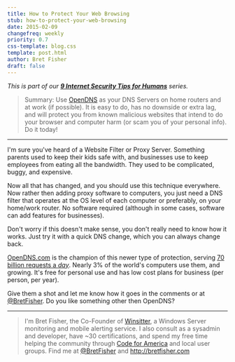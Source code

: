 ```yaml
---
title: How to Protect Your Web Browsing
stub: how-to-protect-your-web-browsing
date: 2015-02-09
changefreq: weekly
priority: 0.7
css-template: blog.css
template: post.html
author: Bret Fisher
draft: false
---
```


*This is part of our **[9 Internet Security Tips for Humans](/2015/01/26/9-internet-security-tips-for-humans/)** series.*

>Summary: Use [OpenDNS](https://www.opendns.com/home-internet-security/opendns-ip-addresses/) as your DNS Servers on home routers and at work (if possible). It is easy to do, has no downside or extra lag, and will protect you from known malicious websites that intend to do your browser and computer harm (or scam you of your personal info). Do it today!

----------------

I'm sure you've heard of a Website Filter or Proxy Server. Something parents used to keep their kids safe with, and businesses use to keep employees from eating all the bandwidth. They used to be complicated, buggy, and expensive.

Now all that has changed, and you should use this technique everywhere. Now rather then adding proxy software to computers, you just need a DNS filter that operates at the OS level of each computer or preferably, on your home/work router. No software required (although in some cases, software can add features for businesses).

Don't worry if this doesn't make sense, you don't really need to know how it works. Just try it with a quick DNS change, which you can always change back.

[OpenDNS.com](https://www.opendns.com) is the champion of this newer type of protection, serving [70 billion requests a *day*](http://system.opendns.com/). Nearly 3% of the world's computers use them, and growing. It's free for personal use and has low cost plans for business (per person, per year).

Give them a shot and let me know how it goes in the comments or at [@BretFisher](https://twitter.com/bretfisher). Do you like something other then OpenDNS?

-----

> I'm Bret Fisher, the Co-Founder of [Winsitter](http://winsitter.com), a Windows Server monitoring and mobile alerting service. I also consult as a sysadmin and developer, have ~30 certifications, and spend my free time helping the community through [Code for America](http://codeforamerica.org) and local user groups. Find me at [@BretFisher](https://twitter.com/bretfisher) and http://bretfisher.com
